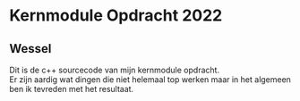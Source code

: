 # Kernmodule Opdracht 2022
## Wessel
Dit is de c++ sourcecode van mijn kernmodule opdracht.  
Er zijn aardig wat dingen die niet helemaal top werken maar in het algemeen ben ik tevreden met het resultaat.
